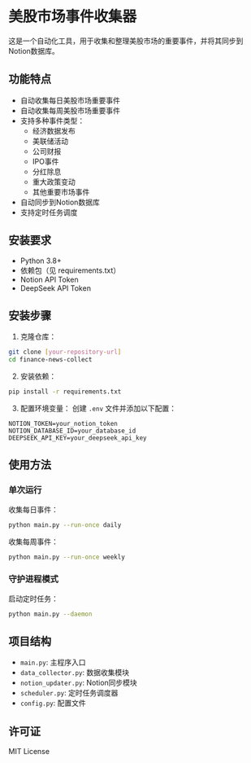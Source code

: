 # 美股市场事件收集器

这是一个自动化工具，用于收集和整理美股市场的重要事件，并将其同步到Notion数据库。

## 功能特点

- 自动收集每日美股市场重要事件
- 自动收集每周美股市场重要事件
- 支持多种事件类型：
  - 经济数据发布
  - 美联储活动
  - 公司财报
  - IPO事件
  - 分红除息
  - 重大政策变动
  - 其他重要市场事件
- 自动同步到Notion数据库
- 支持定时任务调度

## 安装要求

- Python 3.8+
- 依赖包（见 requirements.txt）
- Notion API Token
- DeepSeek API Token

## 安装步骤

1. 克隆仓库：
```bash
git clone [your-repository-url]
cd finance-news-collect
```

2. 安装依赖：
```bash
pip install -r requirements.txt
```

3. 配置环境变量：
创建 `.env` 文件并添加以下配置：
```
NOTION_TOKEN=your_notion_token
NOTION_DATABASE_ID=your_database_id
DEEPSEEK_API_KEY=your_deepseek_api_key
```

## 使用方法

### 单次运行

收集每日事件：
```bash
python main.py --run-once daily
```

收集每周事件：
```bash
python main.py --run-once weekly
```

### 守护进程模式

启动定时任务：
```bash
python main.py --daemon
```

## 项目结构

- `main.py`: 主程序入口
- `data_collector.py`: 数据收集模块
- `notion_updater.py`: Notion同步模块
- `scheduler.py`: 定时任务调度器
- `config.py`: 配置文件

## 许可证

MIT License 